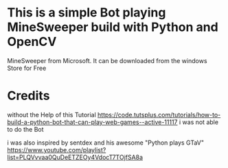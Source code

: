 # This is a simple Bot playing MineSweeper build with Python and OpenCV


MineSweeper from Microsoft. It can be downloaded from the windows Store
for Free

# Credits
without the Help of this Tutorial https://code.tutsplus.com/tutorials/how-to-build-a-python-bot-that-can-play-web-games--active-11117 i was not able to do the Bot

i was also inspired by sentdex and his awesome "Python plays GTaV"
https://www.youtube.com/playlist?list=PLQVvvaa0QuDeETZEOy4VdocT7TOjfSA8a
